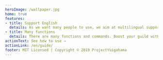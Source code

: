 ```yaml
---
heroImage: /wallpaper.jpg
home: true
features:
- title: Support English
  details: As we want many people to use, we aim at multilingual support!
- title: Many functions
  details: There are many functions and commands. Boost your guild with this bot!
actionText: See how to use →
actionLink: /en/guide/
footer: MIT Licensed | Copyright © 2019 ProjectYuigahama
---
```

